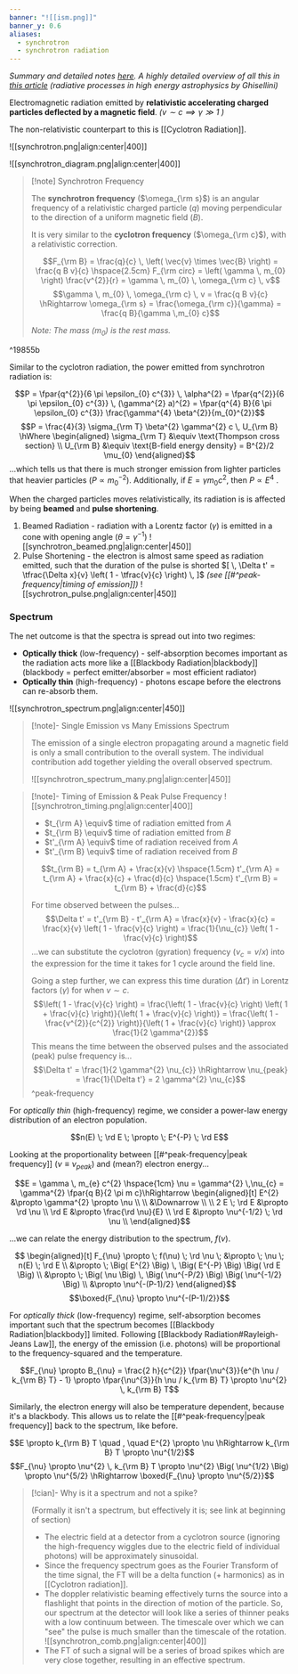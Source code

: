 ```yaml
---
banner: "![[ism.png]]"
banner_y: 0.6
aliases:
  - synchrotron
  - synchrotron radiation
---
```


*Summary and detailed notes [here](https://www.cv.nrao.edu/~sransom/web/Ch5.html). A highly detailed overview of all this in [this article](https://arxiv.org/pdf/1202.5949.pdf) (radiative processes in high energy astrophysics by Ghisellini)*

Electromagnetic radiation emitted by **relativistic accelerating charged particles deflected by a magnetic field**. *($v\sim c \implies \gamma \gg 1$ )*

The non-relativistic counterpart to this is [[Cyclotron Radiation]].

![[synchrotron.png|align:center|400]]

![[synchrotron_diagram.png|align:center|400]]

> [!note] Synchrotron Frequency
> 
> The **synchrotron frequency** ($\omega_{\rm s}$) is an angular frequency of a relativistic charged particle ($q$) moving perpendicular to the direction of a uniform magnetic field ($B$). 
> 
> It is very similar to the **cyclotron frequency** ($\omega_{\rm c}$), with a relativistic correction.
> 
> $$F_{\rm B} = \frac{q}{c} \, \left( \vec{v} \times \vec{B} \right) = \frac{q B v}{c} \hspace{2.5cm} F_{\rm circ} = \left( \gamma \, m_{0} \right) \frac{v^{2}}{r} = \gamma \, m_{0} \, \omega_{\rm c} \, v$$
> $$\gamma \, m_{0} \, \omega_{\rm c} \, v = \frac{q B v}{c} \hRightarrow \omega_{\rm s} = \frac{\omega_{\rm c}}{\gamma} = \frac{q B}{\gamma \,m_{0} c}$$
> 
> *Note: The mass ($m_{0}$) is the rest mass.*

^19855b

Similar to the cyclotron radiation, the power emitted from synchrotron radiation is:

$$P = \fpar{q^{2}}{6 \pi \epsilon_{0} c^{3}} \, \alpha^{2} = \fpar{q^{2}}{6 \pi \epsilon_{0} c^{3}} \, (\gamma^{2} a)^{2} = \fpar{q^{4} B}{6 \pi \epsilon_{0} c^{3}} \frac{\gamma^{4} \beta^{2}}{m_{0}^{2}}$$
$$P = \frac{4}{3} \sigma_{\rm T} \beta^{2} \gamma^{2} c \, U_{\rm B} \hWhere \begin{aligned}
	\sigma_{\rm T} &\equiv \text{Thompson cross section} \\
	U_{\rm B} &\equiv \text{B-field energy density} = B^{2}/2 \mu_{0}
\end{aligned}$$
...which tells us that there is much stronger emission from lighter particles that heavier particles ($P \propto m_{0}^{-2}$). Additionally, if $E = \gamma m_{0} c^{2}$, then $P \propto E^{4}$ .

When the charged particles moves relativistically, its radiation is is affected by being **beamed** and **pulse shortening**.

1) Beamed Radiation - radiation with a Lorentz factor ($\gamma$) is emitted in a cone with opening angle ($\theta = \gamma^{-1}$) ![[synchrotron_beamed.png|align:center|450]]
2) Pulse Shortening - the electron is almost same speed as radiation emitted, such that the duration of the pulse is shorted $[ \, \Delta t' = \tfrac{\Delta x}{v} \left( 1 - \tfrac{v}{c} \right) \, ]$ *(see [[#^peak-frequency|timing of emission]])* ![[sychrotron_pulse.png|align:center|450]]

### Spectrum

The net outcome is that the spectra is spread out into two regimes:
- **Optically thick** (low-frequency) - self-absorption becomes important as the radiation acts more like a [[Blackbody Radiation|blackbody]] (blackbody = perfect emitter/absorber = most efficient radiator)
- **Optically thin** (high-frequency) - photons escape before the electrons can re-absorb them.

![[synchrotron_spectrum.png|align:center|450]]

> [!note]- Single Emission vs Many Emissions Spectrum
> 
> The emission of a single electron propagating around a magnetic field is only a small contribution to the overall system. The individual contribution add together yielding the overall observed spectrum.
> 
> ![[synchrotron_spectrum_many.png|align:center|450]]

> [!note]- Timing of Emission & Peak Pulse Frequency
> ![[synchrotron_timing.png|align:center|400]]
> 
> - $t_{\rm A} \equiv$ time of radiation emitted from $A$ 
> - $t_{\rm B} \equiv$ time of radiation emitted from $B$ 
> - $t'_{\rm A} \equiv$ time of radiation received from $A$ 
> - $t'_{\rm B} \equiv$ time of radiation received from $B$ 
> 
> $$t_{\rm B} = t_{\rm A} + \frac{x}{v} \hspace{1.5cm} t'_{\rm A} = t_{\rm A} + \frac{x}{c} + \frac{d}{c} \hspace{1.5cm} t'_{\rm B} = t_{\rm B} + \frac{d}{c}$$
> 
> For time observed between the pulses...
> $$\Delta t' = t'_{\rm B} - t'_{\rm A} = \frac{x}{v} - \frac{x}{c} = \frac{x}{v} \left( 1 - \frac{v}{c} \right) = \frac{1}{\nu_{c}} \left( 1 - \frac{v}{c} \right)$$
> ...we can substitute the cyclotron (gyration) frequency ($\nu_{c} = v/x$) into the expression for the time it takes for 1 cycle around the field line. 
> 
> Going a step further, we can express this time duration ($\Delta t'$) in Lorentz factors ($\gamma$) for when $v \sim c$.
> $$\left( 1 - \frac{v}{c} \right) = \frac{\left( 1 - \frac{v}{c} \right) \left( 1 + \frac{v}{c} \right)}{\left( 1 + \frac{v}{c} \right)} = \frac{\left( 1 - \frac{v^{2}}{c^{2}} \right)}{\left( 1 + \frac{v}{c} \right)} \approx \frac{1}{2 \gamma^{2}}$$
> This means the time between the observed pulses and the associated (peak) pulse frequency is...
> $$\Delta t' = \frac{1}{2 \gamma^{2} \nu_{c}} \hRightarrow \nu_{peak} = \frac{1}{\Delta t'} = 2 \gamma^{2} \nu_{c}$$
^peak-frequency

For *optically thin* (high-frequency) regime, we consider a power-law energy distribution of an electron population.

$$n(E) \; \rd E \; \propto \; E^{-P} \; \rd E$$

Looking at the proportionality between [[#^peak-frequency|peak frequency]] ($\nu \equiv \nu_{peak}$) and (mean?) electron energy...

$$E = \gamma \, m_{e} c^{2} \hspace{1cm}  
\nu = \gamma^{2} \,\nu_{c} = \gamma^{2} \fpar{q B}{2 \pi m c}\hRightarrow
\begin{aligned}[t]
	E^{2} &\propto \gamma^{2} \propto \nu \\
	\\
	&\Downarrow \\
	\\
	2 E \; \rd E &\propto \rd \nu \\
	\rd E &\propto \frac{\rd \nu}{E} \\
	\rd E &\propto \nu^{-1/2} \; \rd \nu \\
\end{aligned}$$

...we can relate the energy distribution to the spectrum, $f(\nu)$.

$$
\begin{aligned}[t]
	F_{\nu} \propto \; f(\nu) \; \rd \nu \; &\propto \; \nu \; n(E) \; \rd E \\
	&\propto \; \Big( E^{2} \Big) \, \Big( E^{-P} \Big) \Big( \rd E \Big)  \\
	&\propto \; \Big( \nu \Big) \, \Big( \nu^{-P/2} \Big) \Big( \nu^{-1/2} \Big) \\
	&\propto \nu^{-(P-1)/2}
\end{aligned}$$
$$\boxed{F_{\nu} \propto \nu^{-(P-1)/2}}$$

For *optically thick* (low-frequency) regime, self-absorption becomes important such that the spectrum becomes [[Blackbody Radiation|blackbody]] limited. Following [[Blackbody Radiation#Rayleigh-Jeans Law]], the energy of the emission (i.e. photons) will be proportional to the frequency-squared and the temperature.

$$F_{\nu} \propto B_{\nu} = \frac{2 h}{c^{2}} \fpar{\nu^{3}}{e^{h \nu / k_{\rm B} T} - 1} \propto \fpar{\nu^{3}}{h \nu / k_{\rm B} T} \propto \nu^{2} \, k_{\rm B} T$$

Similarly, the electron energy will also be temperature dependent, because it's a blackbody. This allows us to relate the [[#^peak-frequency|peak frequency]] back to the spectrum, like before.

$$E \propto k_{\rm B} T \quad , \quad E^{2} \propto \nu \hRightarrow k_{\rm B} T \propto \nu^{1/2}$$
$$F_{\nu} \propto \nu^{2} \, k_{\rm B} T \propto \nu^{2} \Big( \nu^{1/2} \Big) \propto \nu^{5/2} \hRightarrow \boxed{F_{\nu} \propto \nu^{5/2}}$$

>[!cian]- Why is it a spectrum and not a spike?
> 
> (Formally it isn't a spectrum, but effectively it is; see link at beginning of section)
> - The electric field at a detector from a cyclotron source (ignoring the high-frequency wiggles due to the electric field of individual photons) will be approximately sinusoidal. 
> - Since the frequency spectrum goes as the Fourier Transform of the time signal, the FT will be a delta function (+ harmonics) as in [[Cyclotron radiation]]. 
> - The doppler relativistic beaming effectively turns the source into a flashlight that points in the direction of motion of the particle. So, our spectrum at the detector will look like a series of thinner peaks with a low continuum between. The timescale over which we can "see" the pulse is much smaller than the timescale of the rotation. ![[synchrotron_comb.png|align:center|400]]
> - The FT of such a signal will be a series of broad spikes which are very close together, resulting in an effective spectrum.
